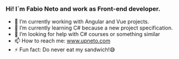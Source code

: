 ### Hi! I´m Fabio Neto and work as Front-end developer.

- 🔭 I’m currently working with Angular and Vue projects.
- 🌱 I’m currently learning C# because a new project specification. 
- 🤔 I’m looking for help with C# courses or something similar
- 📫 How to reach me: www.upneto.com
- ⚡ Fun fact: Do never eat my sandwich!😅
